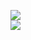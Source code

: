[![](https://img.shields.io/badge/Made%20With-Github%20Spray-lightgrey.svg?style=for-the-badge&logo=github)](https://github.com/Annihil/github-spray#23445)  
[![](https://i.imgur.com/2DrTn0Z.gif)](https://github.com/Annihil/github-spray)